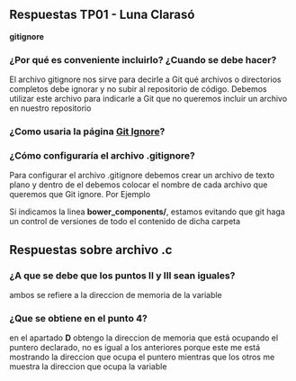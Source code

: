 ## Respuestas TP01 - Luna Clarasó
**gitignore**

### ¿Por qué es conveniente incluirlo? ¿Cuando se debe hacer? 
El archivo gitignore nos sirve para decirle a Git qué archivos o directorios completos debe ignorar y no subir al repositorio de código. Debemos utilizar este archivo para indicarle a Git que no queremos incluir un archivo en nuestro repositorio




### ¿Como usaria la página [Git Ignore](https://www.gitignore.io/)? 

### ¿Cómo configuraría el archivo .gitignore?
Para configurar el archivo .gitignore debemos crear un archivo de texto plano y dentro de el debemos colocar el nombre de cada archivo que queremos que Git ignore. Por Ejemplo

Si indicamos la linea **bower_components/**, estamos evitando que git haga un control de versiones de todo el contenido de dicha carpeta




## Respuestas sobre archivo .c

### ¿A que se debe que los puntos II y III sean iguales?
ambos se refiere a la direccion de memoria de la variable

### ¿Que se obtiene en el punto 4?
en el apartado **D** obtengo la direccion de memoria que está ocupando el puntero declarado, no es igual a los anteriores porque este me está mostrando la direccion que ocupa el puntero mientras que los otros me muestra la direccion que ocupa la variable
